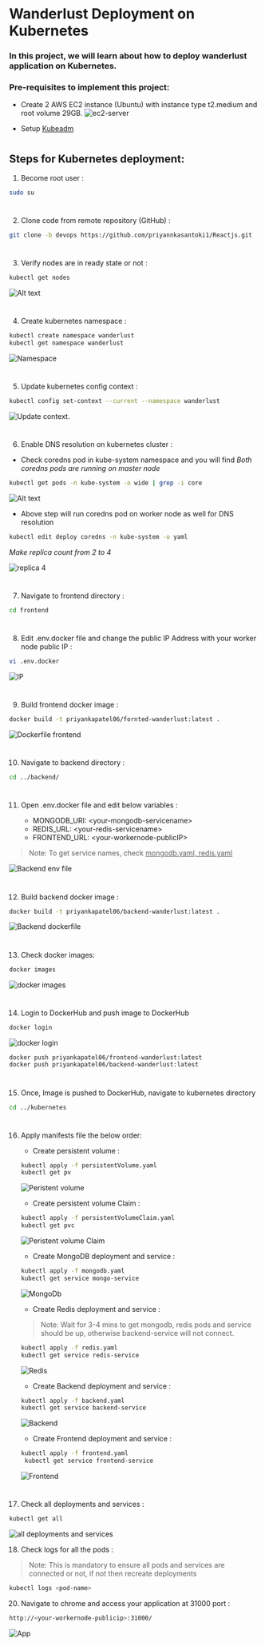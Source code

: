 # Wanderlust Deployment on Kubernetes

### In this project, we will learn about how to deploy wanderlust application on Kubernetes.

### Pre-requisites to implement this project:
-  Create 2 AWS EC2 instance (Ubuntu) with instance type t2.medium and root volume 29GB.
   ![ec2-server](https://github.com/priyannkasantoki1/Reactjs/blob/main/project-image/IMG-20250331-WA0010.jpg)
  
-  Setup <a href="https://github.com/priyannkasantoki1/Reactjs"><u> Kubeadm </a></u>

#
## Steps for Kubernetes deployment:

1) Become root user :
```bash
sudo su
```

#
2) Clone code from remote repository (GitHub) :
```bash
git clone -b devops https://github.com/priyannkasantoki1/Reactjs.git
```

#
3) Verify nodes are in ready state or not :
```bash
kubectl get nodes
```
![Alt text](https://github.com/priyannkasantoki1/Reactjs/blob/main/project-image/IMG-20250331-WA0007.jpg)

#
4) Create kubernetes namespace :
```bash
kubectl create namespace wanderlust
kubectl get namespace wanderlust
```
![Namespace](https://github.com/priyannkasantoki1/Reactjs/blob/main/project-image/WhatsApp%20Image%202025-03-31%20at%2019.22.05_1d193a43.jpg)

#
5) Update kubernetes config context : 
```bash
kubectl config set-context --current --namespace wanderlust
```
![Update context](https://github.com/priyannkasantoki1/Reactjs/blob/main/project-image/IMG-20250331-WA0009.jpg).
#
6) Enable DNS resolution on kubernetes cluster :

- Check coredns pod in kube-system namespace and you will find <i> Both coredns pods are running on master node </i>

```bash
kubectl get pods -n kube-system -o wide | grep -i core
```
![Alt text](https://github.com/priyannkasantoki1/Reactjs/blob/main/project-image/WhatsApp%20Image%202025-03-31%20at%2019.22.05_dc2bcdf8.jpg)

- Above step will run coredns pod on worker node as well for DNS resolution

```bash
kubectl edit deploy coredns -n kube-system -o yaml
```
<i> Make replica count from 2 to 4 </i>

![replica 4](https://github.com/priyannkasantoki1/Reactjs/blob/main/project-image/IMG-20250331-WA0006.jpg)

#
7) Navigate to frontend directory :
```bash
cd frontend
```

#
8) Edit .env.docker file and change the public IP Address with your worker node public IP :
```bash
vi .env.docker
```
![IP](https://github.com/priyannkasantoki1/Reactjs/blob/main/project-image/WhatsApp%20Image%202025-03-31%20at%2019.24.25_f3748092.jpg)

#
9) Build frontend docker image : 
```bash
docker build -t priyankapatel06/fornted-wanderlust:latest .

```
![Dockerfile frontend](https://github.com/priyannkasantoki1/Reactjs/blob/main/project-image/IMG-20250331-WA0027.jpg)

#
10) Navigate to backend directory :
```bash
cd ../backend/
```

#
11) Open .env.docker file and edit below variables : 

    - MONGODB_URI: \<your-mongodb-servicename>
    - REDIS_URL: \<your-redis-servicename>
    - FRONTEND_URL: \<your-workernode-publicIP>

> Note: To get service names, check <u>mongodb.yaml, redis.yaml</u>

![Backend env file](https://github.com/priyannkasantoki1/Reactjs/blob/main/project-image/IMG-20250331-WA0008.jpg)

#
12) Build backend docker image : 
```bash
docker build -t priyankapatel06/backend-wanderlust:latest .

```
![Backend dockerfile](https://github.com/priyannkasantoki1/Reactjs/blob/main/project-image/IMG-20250331-WA0025.jpg)

#
13) Check docker images:
```bash
docker images
```
![docker images](https://github.com/priyannkasantoki1/Reactjs/blob/main/project-image/IMG-20250331-WA0015.jpg)

#
14) Login to DockerHub and push image to DockerHub
```bash
docker login
```
![docker login](https://github.com/priyannkasantoki1/Reactjs/blob/main/project-image/IMG-20250331-WA0017.jpg)

```bash
docker push priyankapatel06/frontend-wanderlust:latest
docker push priyankapatel06/backend-wanderlust:latest
```

#
15) Once, Image is pushed to DockerHub, navigate to kubernetes directory
```bash
cd ../kubernetes
```

#
16) Apply manifests file the below order:

    - Create persistent volume :
    ```bash
    kubectl apply -f persistentVolume.yaml
    kubectl get pv
    ```
    ![Peristent volume](https://github.com/priyannkasantoki1/Reactjs/blob/main/project-image/WhatsApp%20Image%202025-03-31%20at%2019.41.38_007b8eac.jpg)

    - Create persistent volume Claim :
    ```bash
    kubectl apply -f persistentVolumeClaim.yaml
    kubectl get pvc
    ```
    ![Peristent volume Claim](https://github.com/priyannkasantoki1/Reactjs/blob/main/project-image/IMG-20250331-WA0020.jpg)

    - Create MongoDB deployment and service :
    ```bash
    kubectl apply -f mongodb.yaml
    kubectl get service mongo-service
    ```
    ![MongoDb](https://github.com/priyannkasantoki1/Reactjs/blob/main/project-image/IMG-20250331-WA0018.jpg)

    - Create Redis deployment and service :
    > Note: Wait for 3-4 mins to get mongodb, redis pods and service should be up, otherwise backend-service will not connect.
    ```bash
    kubectl apply -f redis.yaml
    kubectl get service redis-service
    ```
    ![Redis](https://github.com/priyannkasantoki1/Reactjs/blob/main/project-image/IMG-20250331-WA0014.jpg)

    - Create Backend deployment and service :
    ```bash
    kubectl apply -f backend.yaml
    kubectl get service backend-service
    ```
    ![Backend](https://github.com/priyannkasantoki1/Reactjs/blob/main/project-image/IMG-20250331-WA0024.jpg)

    - Create Frontend deployment and service :
    ```bash
    kubectl apply -f frontend.yaml
     kubectl get service frontend-service
    ```
    ![Frontend](https://github.com/priyannkasantoki1/Reactjs/blob/main/project-image/IMG-20250331-WA0023.jpg)

#
17)  Check all deployments and services :
```bash 
kubectl get all
```
![all deployments and services](https://github.com/priyannkasantoki1/Reactjs/blob/main/project-image/IMG-20250331-WA0022.jpg)

18) Check logs for all the pods :
> Note: This is mandatory to ensure all pods and services are connected or not, if not then recreate deployments
```bash
kubectl logs <pod-name>
```

20) Navigate to chrome and access your application at 31000 port :
```bash
http://<your-workernode-publicip>:31000/
```
![App](https://github.com/priyannkasantoki1/Reactjs/blob/main/project-image/IMG-20250331-WA0019.jpg)

#
